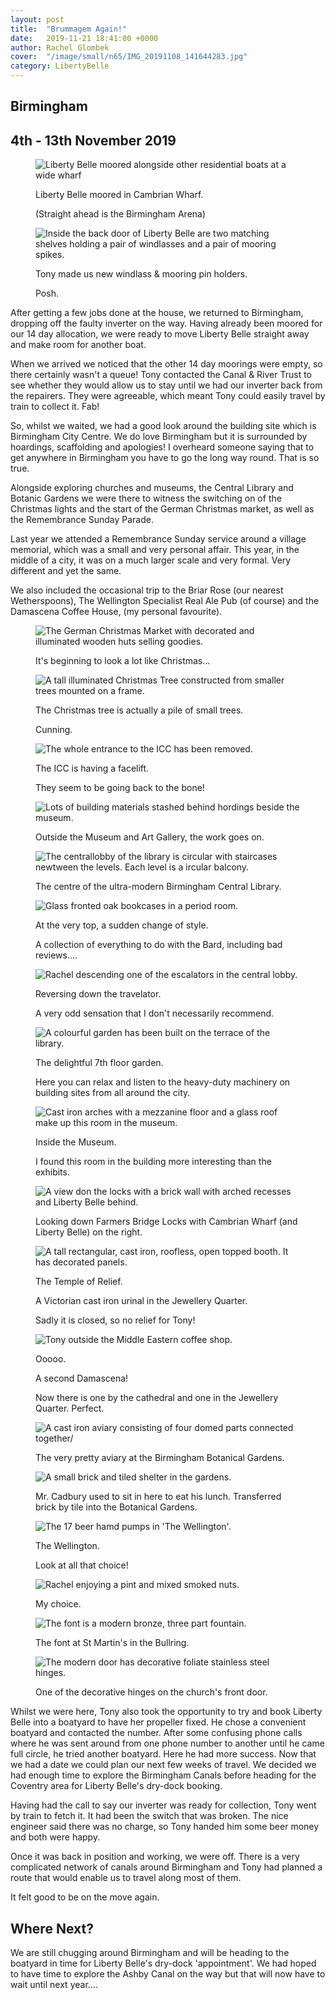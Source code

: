 ```yaml
---
layout: post
title:  "Brummagem Again!"
date:   2019-11-21 18:41:00 +0000
author: Rachel Glombek
cover:  "/image/small/n65/IMG_20191108_141644283.jpg"
category: LibertyBelle
---
```


<h2>Birmingham</h2>
<h2>4th - 13th November 2019</h2>

<figure>
 <img src="{{site.baseurl}}/image/small/n65/IMG-20191020-WA0003.jpg" alt="Liberty Belle moored alongside other residential boats at a wide wharf">
 <figcaption>
 <p>Liberty Belle moored in Cambrian Wharf.</p>
 <p>(Straight ahead is the Birmingham Arena)</p>
 </figcaption>
</figure>

<figure>
 <img src="{{site.baseurl}}/image/small/n65/IMG-20191108-WA0002.jpg" alt="Inside the back door of Liberty Belle are two matching shelves holding a pair of windlasses and a pair of mooring spikes." >
 <figcaption>
 <p>Tony made us new windlass & mooring pin holders.</p>
 <p>Posh.</p>
 </figcaption>
</figure>

<p>After getting a few jobs done at the house, we returned to Birmingham, dropping off the faulty inverter on the way. Having already been moored for our 14 day allocation, we were ready to move Liberty Belle straight away and make room for another boat.</p>

<p>When we arrived we noticed that the other 14 day moorings were empty, so there certainly wasn't a queue! Tony contacted the Canal & River Trust to see whether they would allow us to stay until we had our inverter back from the repairers. They were agreeable, which meant Tony could easily travel by train to collect it. Fab!</p>

<p>So, whilst we waited, we had a good look around the building site which is Birmingham City Centre. We do love Birmingham but it is surrounded by hoardings, scaffolding and apologies! I overheard someone saying that to get anywhere in Birmingham you have to go the long way round. That is so true.</p>

<p>Alongside exploring churches and museums, the Central Library and Botanic Gardens we were there to witness the switching on of the Christmas lights and the start of the German Christmas market, as well as the Remembrance Sunday Parade.</p>

<p>Last year we attended a  Remembrance Sunday service around a village memorial, which was a small and very personal affair. This year, in the middle of a city, it was on a much larger scale and very formal. Very different and yet the same.</p>

<p>We also included the occasional trip to the Briar Rose (our nearest Wetherspoons), The Wellington Specialist Real Ale Pub (of course) and the Damascena Coffee House, (my personal favourite).</p>

<figure>
 <img src="{{site.baseurl}}/image/small/n65/IMG-20191107-WA0006x.jpg" alt="The German Christmas Market with decorated and illuminated wooden huts selling goodies." >
 <figcaption>
 <p>It's beginning to look a lot like Christmas...</p>
 </figcaption>
</figure>

<figure>
 <img src="{{site.baseurl}}/image/small/n65/IMG-20191107-WA0014.jpg" alt="A tall illuminated Christmas Tree constructed from smaller trees mounted on a frame." >
 <figcaption>
 <p>The Christmas tree is actually a pile of small trees.</p>
 <p>Cunning.</p>
 </figcaption>
</figure>

<figure>
 <img src="{{site.baseurl}}/image/small/n65/IMG_20191106_124801121.jpg" alt="The whole entrance to the ICC has been removed." >
 <figcaption>
 <p>The ICC is having a facelift.</p>
 <p>They seem to be going back to the bone!</p>
 </figcaption>
</figure>

<figure>
 <img src="{{site.baseurl}}/image/small/n65/IMG_20191106_125613374.jpg" alt="Lots of building materials stashed behind hordings beside the museum." >
 <figcaption>
 <p>Outside the Museum and Art Gallery, the work goes on.</p>
 </figcaption>
</figure>

<figure>
 <img src="{{site.baseurl}}/image/small/n65/IMG_20191022_144149201.jpg" alt="The centrallobby of the library is circular with staircases newtween the levels. Each level is a ircular balcony." >
 <figcaption>
 <p>The centre of the ultra-modern Birmingham Central Library.</p>
 </figcaption>
</figure>

<figure>
 <img src="{{site.baseurl}}/image/small/n65/IMG_20191022_150016896.jpg" alt="Glass fronted oak bookcases in a period room." >
 <figcaption>
 <p>At the very top, a sudden change of style.</p>
 <p>A collection of everything to do with the Bard, including bad reviews....</p>
 </figcaption>
</figure>

<figure>
 <img src="{{site.baseurl}}/image/small/n65/IMG_20191022_152042829.jpg" alt="Rachel descending one of the escalators in the central lobby." >
 <figcaption>
 <p>Reversing down the travelator.</p>
 <p>A very odd sensation that I don't necessarily recommend.</p>
 </figcaption>
</figure>

<figure>
 <img src="{{site.baseurl}}/image/small/n65/IMG_20191106_130128871_HDR.jpg" alt="A colourful garden has been built on the terrace of the library." >
 <figcaption>
 <p>The delightful 7th floor garden.</p>
 <p>Here you can relax and listen to the heavy-duty machinery on building sites from all around the city.</p>
 </figcaption>
</figure>

<figure> <img src="{{site.baseurl}}/image/small/n65/IMG_20191106_161229143.jpg" alt="Cast iron arches with a mezzanine floor and a glass roof make up this room in the museum." >
 <figcaption>
 <p>Inside the Museum.</p>
 <p>I found this room in the building more interesting than the exhibits.</p>
 </figcaption>
</figure>

<figure>
 <img src="{{site.baseurl}}/image/small/n65/IMG_20191105_080058469_HDR.jpg" alt="A view don the locks with a brick wall with arched recesses and Liberty Belle behind." >
 <figcaption>
 <p>Looking down Farmers Bridge Locks with Cambrian Wharf (and Liberty Belle) on the right.</p>
 </figcaption>
</figure>

<figure>
 <img src="{{site.baseurl}}/image/small/n65/IMG_20191108_141644283.jpg" alt="A tall rectangular, cast iron, roofless, open topped booth. It has decorated panels." >
 <figcaption>
 <p>The Temple of Relief.</p>
 <p>A Victorian cast iron urinal in the Jewellery Quarter.</p>
 <p>Sadly it is closed, so no relief for Tony!</p>
 </figcaption>
</figure>

<figure>
 <img src="{{site.baseurl}}/image/small/n65/IMG-20191108-WA0007.jpg" alt="Tony outside the Middle Eastern coffee shop." >
 <figcaption>
 <p>Ooooo.</p>
 <p>A second Damascena!</p>
 <p>Now there is one by the cathedral and one in the Jewellery Quarter. Perfect.</p>
 </figcaption>
</figure>

<figure>
 <img src="{{site.baseurl}}/image/small/n65/IMG_20191110_133626292.jpg" alt="A cast iron aviary consisting of four domed parts connected together/" >
 <figcaption>
 <p>The very pretty aviary at the Birmingham Botanical Gardens.</p>
 </figcaption>
</figure>

<figure>
 <img src="{{site.baseurl}}/image/small/n65/IMG_20191110_140706461.jpg" alt="A small brick and tiled shelter in the gardens." >
 <figcaption>
 <p>Mr. Cadbury used to sit in here to eat his lunch. Transferred brick by tile into the Botanical Gardens.</p>
 </figcaption>
</figure>

<figure>
 <img src="{{site.baseurl}}/image/small/n65/IMG-20191020-WA0010.jpg" alt="The 17 beer hamd pumps in 'The Wellington'." >
 <figcaption>
 <p>The Wellington.</p>
 <p>Look at all that choice!</p>
 </figcaption>
</figure>

<figure>
 <img src="{{site.baseurl}}/image/small/n65/IMG-20191111-WA0003.jpg" alt="Rachel enjoying a pint and mixed smoked nuts." >
 <figcaption>
 <p>My choice.</p>
 </figcaption>
</figure>

<figure>
 <img src="{{site.baseurl}}/image/small/n65/IMG_20191112_121136872.jpg" alt="The font is a modern bronze, three part fountain." >
 <figcaption>
 <p>The font at St Martin's in the Bullring.</p>
 </figcaption>
</figure>

<figure>
 <img src="{{site.baseurl}}/image/small/n65/IMG_20191112_121214578.jpg" alt="The modern door has decorative foliate stainless steel hinges." >
 <figcaption>
 <p>One of the decorative hinges on the church's front door.</p>
 </figcaption>
</figure>

<p>Whilst we were here, Tony also took the opportunity to try and book Liberty Belle into a boatyard to have her propeller fixed. He chose a convenient boatyard and contacted the number. After some confusing phone calls where he was sent around from one phone number to another until he came full circle, he tried another boatyard. Here he had more success. Now that we had a date we could plan our next few weeks of travel. We decided we had enough time to explore the Birmingham Canals before heading for the Coventry area for Liberty Belle's dry-dock booking.</p>

<p>Having had the call to say our inverter was ready for collection, Tony went by train to fetch it. It had been the switch that was broken. The nice engineer said there was no charge, so Tony handed him some beer money and both were happy.</p>

<p>Once it was back in position and working, we were off. There is a very complicated network of canals around Birmingham and Tony had planned a route that would enable us to travel along most of them.</p>

<p>It felt good to be on the move again.</p>

<h2>Where Next?</h2>

<p>We are still chugging around Birmingham and will be heading to the boatyard in time for Liberty Belle's dry-dock 'appointment'.
We had hoped to have time to explore the Ashby Canal on the way but that will now have to wait until next year....</p>
